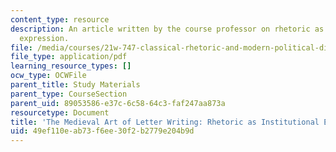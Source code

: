 ```yaml
---
content_type: resource
description: An article written by the course professor on rhetoric as an institutional
  expression.
file: /media/courses/21w-747-classical-rhetoric-and-modern-political-discourse-fall-2009/49ef110eab73f6ee30f2b2779e204b9d_MIT21W_747_01F09_study08.pdf
file_type: application/pdf
learning_resource_types: []
ocw_type: OCWFile
parent_title: Study Materials
parent_type: CourseSection
parent_uid: 89053586-e37c-6c58-64c3-faf247aa873a
resourcetype: Document
title: 'The Medieval Art of Letter Writing: Rhetoric as Institutional Expression'
uid: 49ef110e-ab73-f6ee-30f2-b2779e204b9d
---
```

